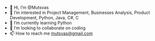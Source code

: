 - 👋 Hi, I’m @Mutsvas
- 👀 I’m interested in Project Management, Businesses Analysis, Product Development, Python, Java, C#, C
- 🌱 I’m currently learning Python
- 💞️ I’m looking to collaborate on coding
- 📫 How to reach me mutsvas@gmail.com

<!---
Mutsvas/Mutsvas is a ✨ special ✨ repository because its `README.md` (this file) appears on your GitHub profile.
You can click the Preview link to take a look at your changes.
--->
